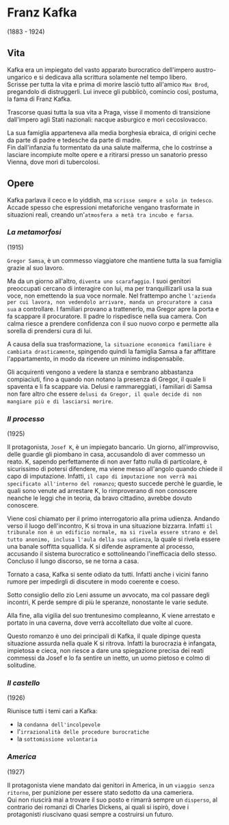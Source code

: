 # Franz Kafka
(1883 - 1924)

## Vita

Kafka era un impiegato del vasto apparato burocratico dell'impero austro-ungarico e si dedicava alla scrittura solamente nel tempo libero.\
Scrisse per tutta la vita e prima di morire lasciò tutto all'amico `Max Brod`, pregandolo di distruggerli. Lui invece gli pubblicò, comincio così, postuma, la fama di Franz Kafka.

Trascorse quasi tutta la sua vita a Praga, visse il momento di transizione dall'impero agli Stati nazionali: nacque asburgico e morì cecoslovacco.

La sua famiglia apparteneva alla media borghesia ebraica, di origini ceche da parte di padre e tedesche da parte di madre.\
Fin dall'infanzia fu tormentato da una salute malferma, che lo costrinse a lasciare incompiute molte opere e a ritirarsi presso un sanatorio presso Vienna, dove morì di tubercolosi.

## Opere

Kafka parlava il ceco e lo yiddish, ma `scrisse sempre e solo in tedesco`.\
Accade spesso che espressioni metaforiche vengano trasformate in situazioni reali, creando un'`atmosfera a metà tra incubo e farsa`.

### *La metamorfosi*
(1915)

`Gregor Samsa`, è un commesso viaggiatore che mantiene tutta la sua famiglia grazie al suo lavoro.

Ma da un giorno all'altro, `diventa uno scarafaggio`.
I suoi genitori preoccupati cercano di interagire con lui, ma per tranquillizarli usa la sua voce, non emettendo la sua voce normale. Nel frattempo anche `l'azienda per cui lavora, non vedendolo arrivare, manda un procuratore a casa sua` a controllare. I familiari provano a trattenerlo, ma Gregor apre la porta e fa scappare il procuratore. Il padre lo rispedisce nella sua camera. Con calma riesce a prendere confidenza con il suo nuovo corpo e permette alla sorella di prendersi cura di lui.

A causa della sua trasformazione, `la situazione economica familiare è cambiata drasticamente`, spingendo quindi la famiglia Samsa a far affittare l'appartamento, in modo da ricevere un minimo indispensabile. 

Gli acquirenti vengono a vedere la stanza e sembrano abbastanza compiaciuti, fino a quando non notano la presenza di Gregor, il quale li spaventa e li fa scappare via. Delusi e rammareggiati, i familiari di Samsa non fare altro che essere `delusi da Gregor, il quale decide di non mangiare più e di lasciarsi morire`.

### *Il processo*
(1925)

Il protagonista, `Josef K`, è un impiegato bancario. Un giorno, all'improvviso, delle guardie gli piombano in casa, accusandolo di aver commesso un reato. K, sapendo perfettamente di non aver fatto nulla di particolare, è sicurissimo di potersi difendere, ma viene messo all'angolo quando chiede il capo di imputazione. Infatti, `il capo di imputazione non verrà mai specificato all'interno del romanzo`; questo succede perchè le guardie, le quali sono venute ad arrestare K, lo rimproverano di non conoscere neanche le leggi che in teoria, da bravo cittadino, avrebbe dovuto conoscere. 

Viene così chiamato per il primo interrogatorio alla prima udienza. Andando verso il luogo dell'incontro, K si trova in una situazione bizzarra. Infatti `il tribunale non è un edificio normale, ma si rivela essere strano e del tutto anonimo, inclusa l'aula della sua udienza`, la quale si rivela essere una banale soffitta squallida. K si difende aspramente al processo, accusando il sistema burocratico e sottolineando l'inefficacia dello stesso. Concluso il lungo discorso, se ne torna a casa.

Tornato a casa, Kafka si sente odiato da tutti. Infatti anche i vicini fanno rumore per impedirgli di discutere in modo coerente e coeso.

Sotto consiglio dello zio Leni assume un avvocato, ma col passare degli incontri, K perde sempre di più le speranze, nonostante le varie sedute.

Alla fine, alla vigilia del suo trentunesimo compleanno, K viene arrestato e portato in una caverna, dove verrà accoltellato due volte al cuore.

Questo romanzo è uno dei principali di Kafka, il quale dipinge questa situazione assurda nella quale K si ritrova. Infatti la burocrazia è infangata, impietosa e cieca, non riesce a dare una spiegazione precisa dei reati commessi da Josef e lo fa sentire un inetto, un uomo pietoso e colmo di solitudine.

### *Il castello*
(1926)

Riunisce tutti i temi cari a Kafka:
- la `condanna dell'incolpevole`
- l'`irrazionalità delle procedure burocratiche`
- la `sottomissione volontaria`

### *America*
(1927)

Il protagonista viene mandato dai genitori in America, in un `viaggio senza ritorno`, per punizione per essere stato sedotto da una cameriera.\
Qui non riuscirà mai a trovare il suo posto e rimarrà sempre un `disperso`, al contrario dei romanzi di Charles Dickens, ai quali si ispirò, dove i protagonisti riuscivano quasi sempre a costruirsi un futuro.
